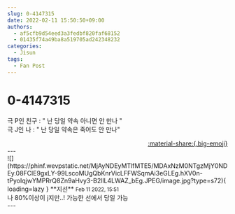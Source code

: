 ```yaml
---
slug: 0-4147315
date: 2022-02-11 15:50:50+09:00
authors:
  - af5cfb9d54eed3a3fedbf820faf68152
  - 01435f74a49ba8a519705ad242348232
categories:
  - Jisun
tags:
  - Fan Post
---
```


# 0-4147315

<div class="post-container" markdown="1">
<div class="content-container md-sidebar__scrollwrap" markdown="1">

극 P인 친구 : " 난 당일 약속 아니면 안 만나 "<br>극 J인 나 : " 난 당일 약속은 죽어도 안 만나"

</div>
</div>

<div style="text-align: right;" markdown="1">
<a href="https://weverse.io/fromis9/fanpost/0-4147315" style="text-align: right;">:material-share:{.big-emoji}</a>
</div>
---

<div class="comments-container md-sidebar__scrollwrap" markdown="1">
<div class="comment" markdown="1">
<div class='id-container' markdown="1">
![](https://phinf.wevpstatic.net/MjAyNDEyMTlfMTE5/MDAxNzM0NTgzMjY0NDEy.08FClE9gxLY-99LscoMUgQbKnrVicLFFWSqmAi3eGLEg.hXV0n-tPyoIqjwYMPRrQ8Zn9aHvy3-B2llL4LWAZ_bEg.JPEG/image.jpg?type=s72){ loading=lazy }
**<span class="artist">지선</span>** <small>Feb 11 2022, 15:51</small><br>
</div>
<div class='comment-body' markdown="1">
나 80%이상이 j지만..! 가능한 선에서 당일 가능 
</div>
</div>
</div>
---

